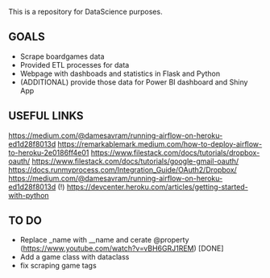 This is a repository for DataScience purposes.

## GOALS
*   Scrape boardgames data
*   Provided ETL processes for data
*   Webpage with dashboads and statistics in Flask and Python
*   (ADDITIONAL) provide those data for Power BI dashboard and Shiny App

## USEFUL LINKS
https://medium.com/@damesavram/running-airflow-on-heroku-ed1d28f8013d
https://remarkablemark.medium.com/how-to-deploy-airflow-to-heroku-2e0186ff4e01
https://www.filestack.com/docs/tutorials/dropbox-oauth/
https://www.filestack.com/docs/tutorials/google-gmail-oauth/
https://docs.runmyprocess.com/Integration_Guide/OAuth2/Dropbox/
https://medium.com/@damesavram/running-airflow-on-heroku-ed1d28f8013d (!)
https://devcenter.heroku.com/articles/getting-started-with-python

## TO DO
* Replace _name with __name and cerate @property (https://www.youtube.com/watch?v=vBH6GRJ1REM) [DONE]
* Add a game class with dataclass
* fix scraping game tags